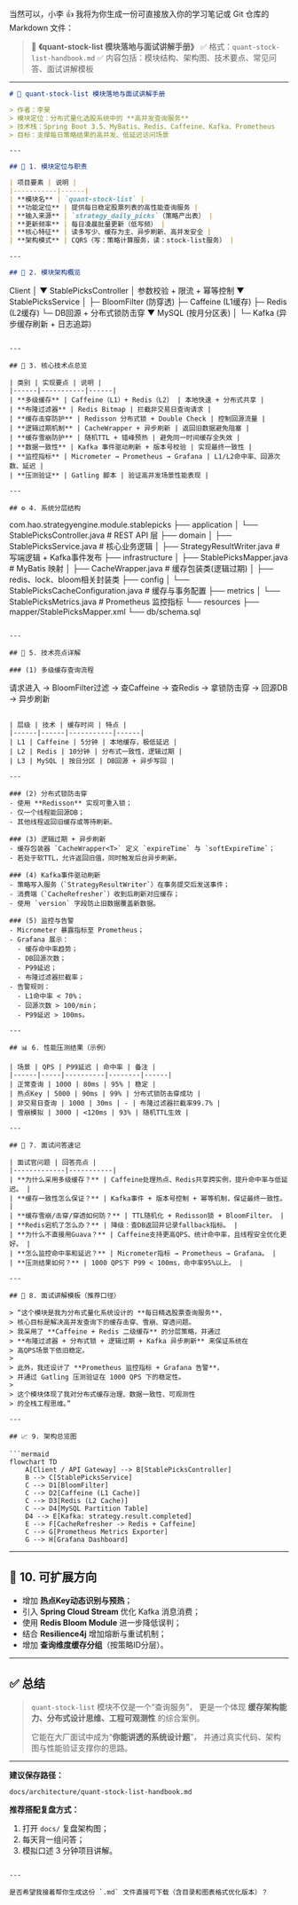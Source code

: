 当然可以，小李 👍
我将为你生成一份可直接放入你的学习笔记或 Git 仓库的 Markdown 文件：

> 📘 **《quant-stock-list 模块落地与面试讲解手册》**
> ✅ 格式：`quant-stock-list-handbook.md`
> ✅ 内容包括：模块结构、架构图、技术要点、常见问答、面试讲解模板

---

```markdown
# 📘 quant-stock-list 模块落地与面试讲解手册

> 作者：李昊  
> 模块定位：分布式量化选股系统中的 **高并发查询服务**  
> 技术栈：Spring Boot 3.5、MyBatis、Redis、Caffeine、Kafka、Prometheus  
> 目标：支撑每日策略结果的高并发、低延迟访问场景

---

## 🎯 1. 模块定位与职责

| 项目要素 | 说明 |
|-----------|------|
| **模块名** | `quant-stock-list` |
| **功能定位** | 提供每日稳定股票列表的高性能查询服务 |
| **输入来源** | `strategy_daily_picks`（策略产出表） |
| **更新频率** | 每日凌晨批量更新（低写频） |
| **核心特征** | 读多写少、缓存为主、异步刷新、高并发安全 |
| **架构模式** | CQRS（写：策略计算服务，读：stock-list服务） |

---

## 🧱 2. 模块架构概览

```

Client
│
▼
StablePicksController
│ 参数校验 + 限流 + 幂等控制
▼
StablePicksService
│
├─ BloomFilter (防穿透)
├─ Caffeine (L1缓存)
├─ Redis (L2缓存)
└─ DB回源 + 分布式锁防击穿
▼
MySQL (按月分区表)
│
└─ Kafka (异步缓存刷新 + 日志追踪)

```

---

## 🧩 3. 核心技术点总览

| 类别 | 实现要点 | 说明 |
|------|-----------|------|
| **多级缓存** | Caffeine（L1）+ Redis（L2） | 本地快速 + 分布式共享 |
| **布隆过滤器** | Redis Bitmap | 拦截非交易日查询请求 |
| **缓存击穿防护** | Redisson 分布式锁 + Double Check | 控制回源流量 |
| **逻辑过期机制** | CacheWrapper + 异步刷新 | 返回旧数据避免阻塞 |
| **缓存雪崩防护** | 随机TTL + 错峰预热 | 避免同一时间缓存全失效 |
| **数据一致性** | Kafka 事件驱动刷新 + 版本号校验 | 实现最终一致性 |
| **监控指标** | Micrometer → Prometheus → Grafana | L1/L2命中率、回源次数、延迟 |
| **压测验证** | Gatling 脚本 | 验证高并发场景性能表现 |

---

## ⚙️ 4. 系统分层结构

```

com.hao.strategyengine.module.stablepicks
├── application
│   └── StablePicksController.java     # REST API 层
├── domain
│   ├── StablePicksService.java        # 核心业务逻辑
│   ├── StrategyResultWriter.java      # 写端逻辑 + Kafka事件发布
├── infrastructure
│   ├── StablePicksMapper.java         # MyBatis 映射
│   ├── CacheWrapper.java              # 缓存包装类(逻辑过期)
│   ├── redis、lock、bloom相关封装类
├── config
│   └── StablePicksCacheConfiguration.java  # 缓存与事务配置
├── metrics
│   └── StablePicksMetrics.java        # Prometheus 监控指标
└── resources
├── mapper/StablePicksMapper.xml
└── db/schema.sql

```

---

## 🧠 5. 技术亮点详解

### (1) 多级缓存查询流程

```

请求进入 → BloomFilter过滤 → 查Caffeine → 查Redis → 拿锁防击穿 → 回源DB → 异步刷新

````

| 层级 | 技术 | 缓存时间 | 特点 |
|------|------|-----------|------|
| L1 | Caffeine | 5分钟 | 本地缓存，极低延迟 |
| L2 | Redis | 10分钟 | 分布式一致性，逻辑过期 |
| L3 | MySQL | 按日分区 | DB回源 + 异步写回 |

---

### (2) 分布式锁防击穿
- 使用 **Redisson** 实现可重入锁；
- 仅一个线程能回源DB；
- 其他线程返回旧缓存或等待刷新。

### (3) 逻辑过期 + 异步刷新
- 缓存包装器 `CacheWrapper<T>` 定义 `expireTime` 与 `softExpireTime`；
- 若处于软TTL，允许返回旧值，同时触发后台异步刷新。

### (4) Kafka事件驱动刷新
- 策略写入服务（`StrategyResultWriter`）在事务提交后发送事件；
- 消费端（`CacheRefresher`）收到后刷新对应缓存；
- 使用 `version` 字段防止旧数据覆盖新数据。

### (5) 监控与告警
- Micrometer 暴露指标至 Prometheus；
- Grafana 展示：
  - 缓存命中率趋势；
  - DB回源次数；
  - P99延迟；
  - 布隆过滤器拦截率；
- 告警规则：
  - L1命中率 < 70%；
  - 回源次数 > 100/min；
  - P99延迟 > 100ms。

---

## 📊 6. 性能压测结果（示例）

| 场景 | QPS | P99延迟 | 命中率 | 备注 |
|------|-----|----------|--------|------|
| 正常查询 | 1000 | 80ms | 95% | 稳定 |
| 热点Key | 5000 | 90ms | 99% | 分布式锁防击穿成功 |
| 非交易日查询 | 1000 | 30ms | - | 布隆过滤器拦截率99.7% |
| 雪崩模拟 | 3000 | <120ms | 93% | 随机TTL生效 |

---

## 🧩 7. 面试问答速记

| 面试官问题 | 回答亮点 |
|-------------|-----------|
| **为什么采用多级缓存？** | Caffeine处理热点、Redis共享跨实例，提升命中率与低延迟。 |
| **缓存一致性怎么保证？** | Kafka事件 + 版本号控制 + 幂等机制，保证最终一致性。 |
| **缓存雪崩/击穿/穿透如何防？** | TTL随机化 + Redisson锁 + BloomFilter。 |
| **Redis宕机了怎么办？** | 降级：查DB返回并记录fallback指标。 |
| **为什么不直接用Guava？** | Caffeine支持更高QPS、统计命中率，且线程安全优化更好。 |
| **怎么监控命中率和延迟？** | Micrometer指标 → Prometheus → Grafana。 |
| **压测结果如何？** | 1000 QPS下 P99 < 100ms，命中率95%以上。 |

---

## 💬 8. 面试讲解模板（推荐口径）

> “这个模块是我为分布式量化系统设计的 **每日精选股票查询服务**，  
> 核心目标是解决高并发查询下的缓存击穿、雪崩、穿透问题。  
> 我采用了 **Caffeine + Redis 二级缓存** 的分层策略，并通过  
> **布隆过滤器 + 分布式锁 + 逻辑过期 + Kafka 异步刷新** 来保证系统在  
> 高QPS场景下依旧稳定。  
>  
> 此外，我还设计了 **Prometheus 监控指标 + Grafana 告警**，  
> 并通过 Gatling 压测验证在 1000 QPS 下的稳定性。  
>  
> 这个模块体现了我对分布式缓存治理、数据一致性、可观测性  
> 的全栈工程思维。”

---

## 📈 9. 架构总览图

```mermaid
flowchart TD
    A[Client / API Gateway] --> B[StablePicksController]
    B --> C[StablePicksService]
    C --> D1[BloomFilter]
    C --> D2[Caffeine (L1 Cache)]
    C --> D3[Redis (L2 Cache)]
    C --> D4[MySQL Partition Table]
    D4 --> E[Kafka: strategy.result.completed]
    E --> F[CacheRefresher -> Redis + Caffeine]
    C --> G[Prometheus Metrics Exporter]
    G --> H[Grafana Dashboard]
````

---

## 🧾 10. 可扩展方向

* 增加 **热点Key动态识别与预热**；
* 引入 **Spring Cloud Stream** 优化 Kafka 消息消费；
* 使用 **Redis Bloom Module** 进一步降低误判；
* 结合 **Resilience4j** 增加熔断与重试机制；
* 增加 **查询维度缓存分组**（按策略ID分层）。

---

## ✅ 总结

> `quant-stock-list` 模块不仅是一个“查询服务”，
> 更是一个体现 **缓存架构能力、分布式设计思维、工程可观测性** 的综合案例。
>
> 它能在大厂面试中成为“**你能讲透的系统设计题**”，
> 并通过真实代码、架构图与性能验证支撑你的思路。

---

**建议保存路径：**

```
docs/architecture/quant-stock-list-handbook.md
```

**推荐搭配复盘方式：**

1. 打开 `docs/` 复盘架构图；
2. 每天背一组问答；
3. 模拟口述 3 分钟项目讲解。

```

---

是否希望我接着帮你生成这份 `.md` 文件直接可下载（含目录和图表格式优化版本）？
```
